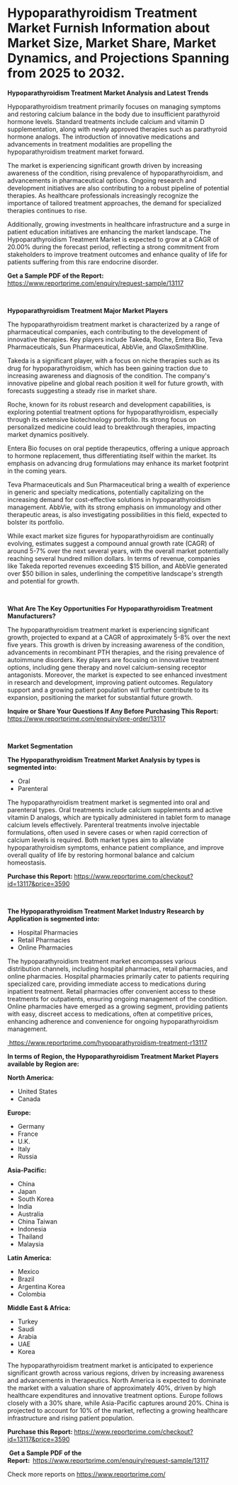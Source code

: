 <p><h1>Hypoparathyroidism Treatment Market Furnish Information about Market Size, Market Share, Market Dynamics, and Projections Spanning from 2025 to 2032.</h1></p><p><strong>Hypoparathyroidism Treatment Market Analysis and Latest Trends</strong></p>
<p><p>Hypoparathyroidism treatment primarily focuses on managing symptoms and restoring calcium balance in the body due to insufficient parathyroid hormone levels. Standard treatments include calcium and vitamin D supplementation, along with newly approved therapies such as parathyroid hormone analogs. The introduction of innovative medications and advancements in treatment modalities are propelling the hypoparathyroidism treatment market forward.</p><p>The market is experiencing significant growth driven by increasing awareness of the condition, rising prevalence of hypoparathyroidism, and advancements in pharmaceutical options. Ongoing research and development initiatives are also contributing to a robust pipeline of potential therapies. As healthcare professionals increasingly recognize the importance of tailored treatment approaches, the demand for specialized therapies continues to rise.</p><p>Additionally, growing investments in healthcare infrastructure and a surge in patient education initiatives are enhancing the market landscape. The Hypoparathyroidism Treatment Market is expected to grow at a CAGR of 20.00% during the forecast period, reflecting a strong commitment from stakeholders to improve treatment outcomes and enhance quality of life for patients suffering from this rare endocrine disorder.</p></p>
<p><strong>Get a Sample PDF of the Report:&nbsp;</strong> <a href="https://www.reportprime.com/enquiry/request-sample/13117?utm_campaign=3055&utm_medium=2&utm_source=Github&utm_content=ia&utm_term=19032025&utm_id=hypoparathyroidism-treatment">https://www.reportprime.com/enquiry/request-sample/13117</a></p>
<p>&nbsp;</p>
<p><strong>Hypoparathyroidism Treatment Major Market Players</strong></p>
<p><p>The hypoparathyroidism treatment market is characterized by a range of pharmaceutical companies, each contributing to the development of innovative therapies. Key players include Takeda, Roche, Entera Bio, Teva Pharmaceuticals, Sun Pharmaceutical, AbbVie, and GlaxoSmithKline. </p><p>Takeda is a significant player, with a focus on niche therapies such as its drug for hypoparathyroidism, which has been gaining traction due to increasing awareness and diagnosis of the condition. The company's innovative pipeline and global reach position it well for future growth, with forecasts suggesting a steady rise in market share.</p><p>Roche, known for its robust research and development capabilities, is exploring potential treatment options for hypoparathyroidism, especially through its extensive biotechnology portfolio. Its strong focus on personalized medicine could lead to breakthrough therapies, impacting market dynamics positively.</p><p>Entera Bio focuses on oral peptide therapeutics, offering a unique approach to hormone replacement, thus differentiating itself within the market. Its emphasis on advancing drug formulations may enhance its market footprint in the coming years.</p><p>Teva Pharmaceuticals and Sun Pharmaceutical bring a wealth of experience in generic and specialty medications, potentially capitalizing on the increasing demand for cost-effective solutions in hypoparathyroidism management. AbbVie, with its strong emphasis on immunology and other therapeutic areas, is also investigating possibilities in this field, expected to bolster its portfolio.</p><p>While exact market size figures for hypoparathyroidism are continually evolving, estimates suggest a compound annual growth rate (CAGR) of around 5-7% over the next several years, with the overall market potentially reaching several hundred million dollars. In terms of revenue, companies like Takeda reported revenues exceeding $15 billion, and AbbVie generated over $50 billion in sales, underlining the competitive landscape's strength and potential for growth.</p></p>
<p>&nbsp;</p>
<p><strong>What Are The Key Opportunities For Hypoparathyroidism Treatment Manufacturers?</strong></p>
<p><p>The hypoparathyroidism treatment market is experiencing significant growth, projected to expand at a CAGR of approximately 5-8% over the next five years. This growth is driven by increasing awareness of the condition, advancements in recombinant PTH therapies, and the rising prevalence of autoimmune disorders. Key players are focusing on innovative treatment options, including gene therapy and novel calcium-sensing receptor antagonists. Moreover, the market is expected to see enhanced investment in research and development, improving patient outcomes. Regulatory support and a growing patient population will further contribute to its expansion, positioning the market for substantial future growth.</p></p>
<p><strong>Inquire or Share Your Questions If Any Before Purchasing This Report:</strong> <a href="https://www.reportprime.com/enquiry/pre-order/13117?utm_campaign=3055&utm_medium=2&utm_source=Github&utm_content=ia&utm_term=19032025&utm_id=hypoparathyroidism-treatment">https://www.reportprime.com/enquiry/pre-order/13117</a></p>
<p>&nbsp;</p>
<p><strong>Market Segmentation</strong></p>
<p><strong>The Hypoparathyroidism Treatment Market Analysis by types is segmented into:</strong></p>
<p><ul><li>Oral</li><li>Parenteral</li></ul></p>
<p><p>The hypoparathyroidism treatment market is segmented into oral and parenteral types. Oral treatments include calcium supplements and active vitamin D analogs, which are typically administered in tablet form to manage calcium levels effectively. Parenteral treatments involve injectable formulations, often used in severe cases or when rapid correction of calcium levels is required. Both market types aim to alleviate hypoparathyroidism symptoms, enhance patient compliance, and improve overall quality of life by restoring hormonal balance and calcium homeostasis.</p></p>
<p><strong>Purchase this Report:&nbsp;</strong><a href="https://www.reportprime.com/checkout?id=13117&price=3590&utm_campaign=3055&utm_medium=2&utm_source=Github&utm_content=ia&utm_term=19032025&utm_id=hypoparathyroidism-treatment">https://www.reportprime.com/checkout?id=13117&price=3590</a></p>
<p>&nbsp;</p>
<p><strong>The Hypoparathyroidism Treatment Market Industry Research by Application is segmented into:</strong></p>
<p><ul><li>Hospital Pharmacies</li><li>Retail Pharmacies</li><li>Online Pharmacies</li></ul></p>
<p><p>The hypoparathyroidism treatment market encompasses various distribution channels, including hospital pharmacies, retail pharmacies, and online pharmacies. Hospital pharmacies primarily cater to patients requiring specialized care, providing immediate access to medications during inpatient treatment. Retail pharmacies offer convenient access to these treatments for outpatients, ensuring ongoing management of the condition. Online pharmacies have emerged as a growing segment, providing patients with easy, discreet access to medications, often at competitive prices, enhancing adherence and convenience for ongoing hypoparathyroidism management.</p></p>
<p><a href="https://www.reportprime.com/hypoparathyroidism-treatment-r13117?utm_campaign=3055&utm_medium=2&utm_source=Github&utm_content=ia&utm_term=19032025&utm_id=hypoparathyroidism-treatment">&nbsp;https://www.reportprime.com/hypoparathyroidism-treatment-r13117</a></p>
<p><strong>In terms of Region, the Hypoparathyroidism Treatment Market Players available by Region are:</strong></p>
<p>
    <p> <strong> North America: </strong>
        <ul>
            <li>United States</li>
            <li>Canada</li>
        </ul>
        </p> 
    <p> <strong> Europe: </strong>
        <ul>
            <li>Germany</li>
            <li>France</li>
            <li>U.K.</li>
            <li>Italy</li>
            <li>Russia</li>
        </ul>
        </p> 
    <p> <strong> Asia-Pacific: </strong>
        <ul>
            <li>China</li>
            <li>Japan</li>
            <li>South Korea</li>
            <li>India</li>
            <li>Australia</li>
            <li>China Taiwan</li>
            <li>Indonesia</li>
            <li>Thailand</li>
            <li>Malaysia</li>
        </ul>
        </p> 
    <p> <strong> Latin America: </strong>
        <ul>
            <li>Mexico</li>
            <li>Brazil</li>
            <li>Argentina Korea</li>
            <li>Colombia</li>
        </ul>
        </p> 
    <p> <strong> Middle East & Africa: </strong>
        <ul>
            <li>Turkey</li>
            <li>Saudi</li>
            <li>Arabia</li>
            <li>UAE</li>
            <li>Korea</li>
        </ul>
    </p>
    </p>
<p><p>The hypoparathyroidism treatment market is anticipated to experience significant growth across various regions, driven by increasing awareness and advancements in therapeutics. North America is expected to dominate the market with a valuation share of approximately 40%, driven by high healthcare expenditures and innovative treatment options. Europe follows closely with a 30% share, while Asia-Pacific captures around 20%. China is projected to account for 10% of the market, reflecting a growing healthcare infrastructure and rising patient population.</p></p>
<p><strong>Purchase this Report: </strong><a href="https://www.reportprime.com/checkout?id=13117&price=3590&utm_campaign=3055&utm_medium=2&utm_source=Github&utm_content=ia&utm_term=19032025&utm_id=hypoparathyroidism-treatment">https://www.reportprime.com/checkout?id=13117&price=3590</a></p>
<p>&nbsp;<strong>Get a Sample PDF of the Report:&nbsp;&nbsp;</strong><a href="https://www.reportprime.com/enquiry/request-sample/13117?utm_campaign=3055&utm_medium=2&utm_source=Github&utm_content=ia&utm_term=19032025&utm_id=hypoparathyroidism-treatment">https://www.reportprime.com/enquiry/request-sample/13117</a></p>
<p><strong></strong></p>
<p>Check more reports on <a href="https://www.reportprime.com/?utm_campaign=3055&utm_medium=2&utm_source=Github&utm_content=ia&utm_term=19032025&utm_id=hypoparathyroidism-treatment">https://www.reportprime.com/</a></p>
